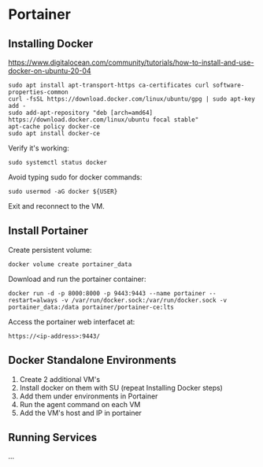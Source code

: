 # Portainer

## Installing Docker

https://www.digitalocean.com/community/tutorials/how-to-install-and-use-docker-on-ubuntu-20-04

    sudo apt install apt-transport-https ca-certificates curl software-properties-common
    curl -fsSL https://download.docker.com/linux/ubuntu/gpg | sudo apt-key add -
    sudo add-apt-repository "deb [arch=amd64] https://download.docker.com/linux/ubuntu focal stable"
    apt-cache policy docker-ce
    sudo apt install docker-ce

Verify it's working:

    sudo systemctl status docker

Avoid typing sudo for docker commands:

    sudo usermod -aG docker ${USER}

Exit and reconnect to the VM.

## Install Portainer

Create persistent volume:

    docker volume create portainer_data

Download and run the portainer container:

    docker run -d -p 8000:8000 -p 9443:9443 --name portainer --restart=always -v /var/run/docker.sock:/var/run/docker.sock -v portainer_data:/data portainer/portainer-ce:lts

Access the portainer web interfacet at:

    https://<ip-address>:9443/

## Docker Standalone Environments

1. Create 2 additional VM's
2. Install docker on them with SU (repeat Installing Docker steps)
3. Add them under environments in Portainer
4. Run the agent command on each VM
5. Add the VM's host and IP in portainer

## Running Services

...
